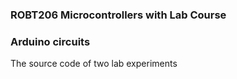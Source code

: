 ### ROBT206 Microcontrollers with Lab Course
<h3>Arduino circuits</h3>
<p>The source code of two lab experiments</p>